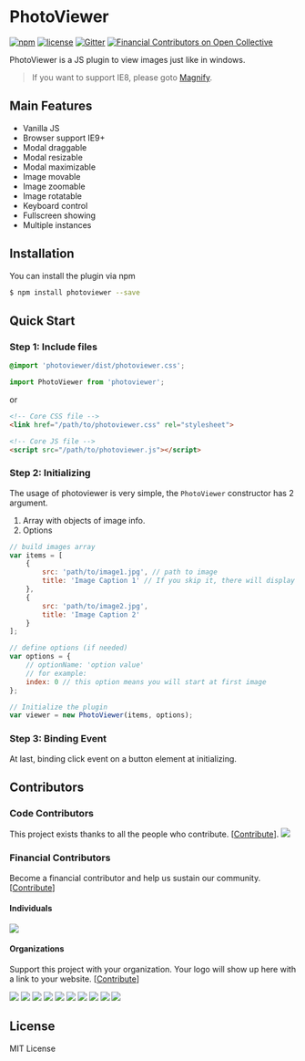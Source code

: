# PhotoViewer

[![npm](https://img.shields.io/npm/v/photoviewer.svg)](https://www.npmjs.com/package/photoviewer)
[![license](https://img.shields.io/github/license/mashape/apistatus.svg)](https://github.com/nzbin/photoviewer/blob/master/LICENSE)
[![Gitter](https://img.shields.io/gitter/room/photoviewer/photoviewer.svg)](https://gitter.im/photoviewer/community)
[![Financial Contributors on Open Collective](https://opencollective.com/photoviewer/all/badge.svg?label=financial+contributors)](https://opencollective.com/photoviewer) 

PhotoViewer is a JS plugin to view images just like in windows.

> If you want to support IE8, please goto [Magnify](https://github.com/nzbin/magnify/).

## Main Features

- Vanilla JS
- Browser support IE9+
- Modal draggable
- Modal resizable
- Modal maximizable
- Image movable
- Image zoomable
- Image rotatable
- Keyboard control
- Fullscreen showing
- Multiple instances

## Installation

You can install the plugin via npm

```sh
$ npm install photoviewer --save
```

## Quick Start

### Step 1: Include files

```scss
@import 'photoviewer/dist/photoviewer.css';
```

```js
import PhotoViewer from 'photoviewer';
```

or

```html
<!-- Core CSS file -->
<link href="/path/to/photoviewer.css" rel="stylesheet">

<!-- Core JS file -->
<script src="/path/to/photoviewer.js"></script>
```

### Step 2: Initializing

The usage of photoviewer is very simple, the `PhotoViewer` constructor has 2 argument.

1. Array with objects of image info.
2. Options

```js
// build images array
var items = [
    {
        src: 'path/to/image1.jpg', // path to image
        title: 'Image Caption 1' // If you skip it, there will display the original image name(image1)
    },
    {
        src: 'path/to/image2.jpg',
        title: 'Image Caption 2'
    }
];

// define options (if needed)
var options = {
    // optionName: 'option value'
    // for example:
    index: 0 // this option means you will start at first image
};

// Initialize the plugin
var viewer = new PhotoViewer(items, options);
```

### Step 3: Binding Event

At last, binding click event on a button element at initializing.

## Contributors

### Code Contributors

This project exists thanks to all the people who contribute. [[Contribute](CONTRIBUTING.md)].
<a href="https://github.com/nzbin/photoviewer/graphs/contributors"><img src="https://opencollective.com/photoviewer/contributors.svg?width=890&button=false" /></a>

### Financial Contributors

Become a financial contributor and help us sustain our community. [[Contribute](https://opencollective.com/photoviewer/contribute)]

#### Individuals

<a href="https://opencollective.com/photoviewer"><img src="https://opencollective.com/photoviewer/individuals.svg?width=890"></a>

#### Organizations

Support this project with your organization. Your logo will show up here with a link to your website. [[Contribute](https://opencollective.com/photoviewer/contribute)]

<a href="https://opencollective.com/photoviewer/organization/0/website"><img src="https://opencollective.com/photoviewer/organization/0/avatar.svg"></a>
<a href="https://opencollective.com/photoviewer/organization/1/website"><img src="https://opencollective.com/photoviewer/organization/1/avatar.svg"></a>
<a href="https://opencollective.com/photoviewer/organization/2/website"><img src="https://opencollective.com/photoviewer/organization/2/avatar.svg"></a>
<a href="https://opencollective.com/photoviewer/organization/3/website"><img src="https://opencollective.com/photoviewer/organization/3/avatar.svg"></a>
<a href="https://opencollective.com/photoviewer/organization/4/website"><img src="https://opencollective.com/photoviewer/organization/4/avatar.svg"></a>
<a href="https://opencollective.com/photoviewer/organization/5/website"><img src="https://opencollective.com/photoviewer/organization/5/avatar.svg"></a>
<a href="https://opencollective.com/photoviewer/organization/6/website"><img src="https://opencollective.com/photoviewer/organization/6/avatar.svg"></a>
<a href="https://opencollective.com/photoviewer/organization/7/website"><img src="https://opencollective.com/photoviewer/organization/7/avatar.svg"></a>
<a href="https://opencollective.com/photoviewer/organization/8/website"><img src="https://opencollective.com/photoviewer/organization/8/avatar.svg"></a>
<a href="https://opencollective.com/photoviewer/organization/9/website"><img src="https://opencollective.com/photoviewer/organization/9/avatar.svg"></a>

## License

MIT License